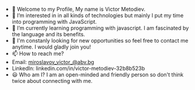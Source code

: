 - 👋 Welcome to my Profile, My name is Victor Metodiev.
- 👀 I’m interested in in all kinds of technologies but mainly I put my time into programming with JavaScript.
- 🌱 I’m currently learning programming with javascript. I am fascinated by the language and its benefits.
- 💞️ I'm constanly looking for new opportunities so feel free to contact me anytime. I would gladly join you!
- 📫 How to reach me? 
-  Email: miroslavov_victor_@abv.bg
-  LinkedIn: linkedin.com/in/victor-metodiev-32b8b523b
- 😃 Who am I? I am an open-minded and friendly person so don't think twice about connecting with me.

<!---
ViktorMetodiev13/ViktorMetodiev13 is a ✨ special ✨ repository because its `README.md` (this file) appears on your GitHub profile.
You can click the Preview link to take a look at your changes.
--->
